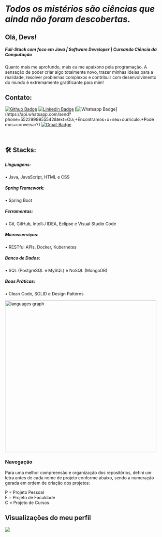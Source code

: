 # <I> Todos os mistérios são ciências que ainda não foram descobertas. </I> 

## Olá, Devs!

##### Full-Stack com foco em Java | Software Developer | Cursando Ciência da Computação

Quanto mais me aprofundo, mais eu me apaixono pela programação. A sensação de poder criar algo totalmente novo, trazer minhas ideias para a realidade, resolver problemas complexos e contribuir com desenvolvimento do mundo é extremamente gratificante para mim!

## Contato:

[![Github Badge](https://img.shields.io/badge/-Github-000?style=flat-square&logo=Github&logoColor=white&link=https://github.com/luizadaso)](https://github.com/luizadaso/)
[![Linkedin Badge](https://img.shields.io/badge/-LinkedIn-blue?style=flat-square&logo=Linkedin&logoColor=white&link=https://www.linkedin.com/in/luizadaso/)](https://www.linkedin.com/in/luizadaso/)
[![Whatsapp Badge](https://img.shields.io/badge/-Whatsapp-4CA143?style=flat-square&labelColor=4CA143&logo=whatsapp&logoColor=white&link=https://api.whatsapp.com/send?phone=5522999955542&text=Ola,+Encontramos+o+seu+curriculo.+Podemos+conversar?)](https://api.whatsapp.com/send?phone=5522999955542&text=Ola,+Encontramos+o+seu+curriculo.+Podemos+conversar?)
[![Gmail Badge](https://img.shields.io/badge/-Gmail-c14438?style=flat-square&logo=Gmail&logoColor=white&link=mailto:analuiza.daso@gmail.com)](mailto:analuiza.daso@gmail.com)

</br>

## 🛠️ Stacks:

##### Linguagens:  
•	Java, JavaScript, HTML e CSS  
  
##### Spring Framework:  
•	Spring Boot  
  
##### Ferramentas:  
•	Git, GitHub, IntelliJ IDEA, Eclipse e Visual Studio Code  
  
##### Microsserviços:  
•	RESTful APIs, Docker, Kubernetes  
  
##### Banco de Dados:  
•	SQL (PostgreSQL e MySQL) e NoSQL (MongoDB)  
  
##### Boas Práticas:  
•	Clean Code, SOLID e Design Patterns  

<div align="left">
  <img src="https://github-readme-stats.vercel.app/api/top-langs?username=luizadaso&locale=pt-br&hide_title=false&layout=compact&card_width=320&langs_count=5&theme=radical&hide_border=false&order=2" width="500" alt="languages graph" />
</div>

### Navegação
Para uma melhor compreensão e organização dos repositórios, defini um letra antes de cada nome de projeto conforme abaixo, sendo a numeração gerada em ordem de criação dos projetos:

P = Projeto Pessoal  
F = Projeto de Faculdade  
C = Projeto de Cursos  

## Visualizações do meu perfil
<img align="left" src="https://profile-counter.glitch.me/luizadaso/count.svg?" />


    
